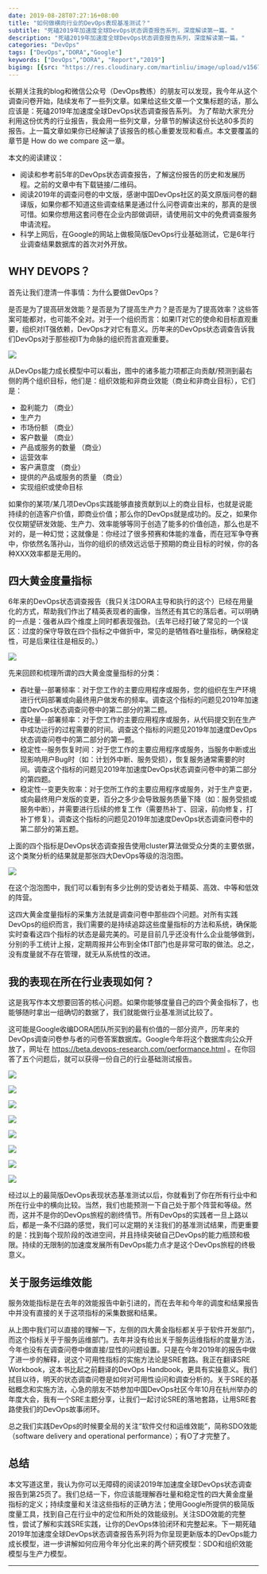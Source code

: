 ```yaml
---
date: 2019-08-28T07:27:16+08:00
title: "如何做横向行业的DevOps表现基准测试？"
subtitle: "死磕2019年加速度全球DevOps状态调查报告系列，深度解读第一篇。"
description: "死磕2019年加速度全球DevOps状态调查报告系列，深度解读第一篇。"
categories: "DevOps"
tags: ["DevOps","DORA","Google"]
keywords: ["DevOps","DORA", "Report","2019"]
bigimg: [{src: "https://res.cloudinary.com/martinliu/image/upload/v1567000726/1-jafadjf.jpg", desc: ""}]
---
```


长期关注我的blog和微信公众号（DevOps教练）的朋友可以发现，我今年从这个调查问卷开始，陆续发布了一些列文章。如果给这些文章一个文集标题的话，那么应该是：死磕2019年加速度全球DevOps状态调查报告系列。 为了帮助大家充分利用这份优秀的行业报告，我会用一些列文章，分章节的解读这份长达80多页的报告。上一篇文章如果你已经解读了该报告的核心重要发现和看点。本文要覆盖的章节是 How do we compare 这一章。

本文的阅读建议：

* 阅读和参考前5年的DevOps状态调查报告，了解这份报告的历史和发展历程。之前的文章中有下载链接/二维码。
* 阅读2019年的调查问卷的中文版，感谢中国DevOps社区的英文原版问卷的翻译版，如果你都不知道这些调查结果是通过什么问卷调查出来的，那真的是很可惜。如果你想用这套问卷在企业内部做调研，请使用前文中的免费调查服务申请流程。
* 科学上网后，在Google的网站上做极简版DevOps行业基础测试，它是6年行业调查结果数据库的首次对外开放。

## WHY DEVOPS？


首先让我们澄清一件事情：为什么要做DevOps？

是否是为了提高研发效能？是否是为了提高生产力？是否是为了提高效率？这些答案可能都对，也可能不全对。对于一个组织而言：如果IT对它的使命和目标直观重要，组织对IT强依赖，DevOps才对它有意义。历年来的DevOps状态调查告诉我们DevOps对于那些视IT为命脉的组织而言直观重要。

![](https://res.cloudinary.com/martinliu/image/upload/v1567000726/12-23ru83.png)


从DevOps能力成长模型中可以看出，图中的诸多能力项都正向贡献/预测到最右侧的两个组织目标，他们是：组织效能和非商业效能（商业和非商业目标），它们是：

*  盈利能力 （商业）
*  生产力
*  市场份额 （商业）
*  客户数量 （商业）
*  产品或服务的数量 （商业）
*  运营效率
*  客户满意度 （商业）
*  提供的产品或服务的质量  （商业）
*  实现组织或使命目标 



如果你的某项/某几项DevOps实践能够直接贡献到以上的商业目标，也就是说能持续的创造客户价值，即商业价值；那么你的DevOps就是成功的。反之，如果你仅仅期望研发效能、生产力、效率能够等同于创造了能多的价值创造，那么也是不对的，是一种幻觉；这就像是：你经过了很多预赛和体能的准备，而在冠军争夺赛中，你依然名落孙山，当你的组织的绩效远远低于预期的商业目标的时候，你的各种XXX效率都是无用的。
## 四大黄金度量指标

6年来的DevOps状态调查报告（我只关注DORA主导和执行的这个）已经在用量化的方式，帮助我们作出了精英表现者的画像，当然还有其它的落后者。可以明确的一点是：强者从四个维度上同时都表现强劲。（去年已经打破了常见的一个误区：过度的保守导致在四个指标之中做折中，常见的是牺牲吞吐量指标，确保稳定性，可是后果往往是相反的。）

![](https://res.cloudinary.com/martinliu/image/upload/v1567000726/10-2373.png)



先来回顾和梳理所谓的四大黄金度量指标的分类：

* 吞吐量--部署频率：对于您工作的主要应用程序或服务，您的组织在生产环境进行代码部署或向最终用户做发布的频率。调查这个指标的问题见2019年加速度DevOps状态调查问卷中的第二部分的第二题。
* 吞吐量--部署频率：对于您工作的主要应用程序或服务，从代码提交到在生产中成功运行的过程需要的时间。调查这个指标的问题见2019年加速度DevOps状态调查问卷中的第二部分的第一题。
* 稳定性--服务恢复时间：对于您工作的主要应用程序或服务，当服务中断或出现影响用户Bug时（如：计划外中断、服务受损），恢复服务通常需要的时间。调查这个指标的问题见2019年加速度DevOps状态调查问卷中的第二部分的第四题。
* 稳定性--变更失败率：对于您所工作的主要应用程序或服务，对于生产变更，或向最终用户发版的变更，百分之多少会导致服务质量下降（如：服务受损或服务中断），并需要进行后续的修复工作（需要热补丁、回滚，前向修复，打补丁修复）。调查这个指标的问题见2019年加速度DevOps状态调查问卷中的第二部分的第五题。

上面的四个指标是DevOps状态调查报告使用cluster算法做受众分类的主要依据，这个类聚分析的结果就是那张四大DevOps等级的泡泡图。


![](https://res.cloudinary.com/martinliu/image/upload/v1567001372/11-w97459438isuuf.png)


在这个泡泡图中，我们可以看到有多少比例的受访者处于精英、高效、中等和低效的阵营。

这四大黄金度量指标的采集方法就是调查问卷中那些四个问题。对所有实践DevOps的组织而言，我们需要的是持续追踪这些度量指标的方法和系统，确保能实时查看这四个指标的状态是最完美的。可是目前几乎还没有什么企业能够做到，分别的手工统计上报，定期周报并公布到全体IT部门也是非常可取的做法。总之，没有度量就不存在管理，就无从系统性的改进。

## 我的表现在所在行业表现如何？

这是我写作本文想要回答的核心问题。如果你能够度量自己的四个黄金指标了，也能够随时拿出一组确切的数据了，我们就能做行业基准测试比较了。

这可能是Google收编DORA团队所买到的最有价值的一部分资产，历年来的DevOps调查问卷参与者的问卷答案数据库。Google今年将这个数据库向公众开放了，网址在 https://beta.devops-research.com/performance.html 。在你回答了五个问题后，就可以获得一份自己的行业基础测试报告。

![](https://res.cloudinary.com/martinliu/image/upload/v1567000726/2-faldjfald.png)

![](https://res.cloudinary.com/martinliu/image/upload/v1567000726/3-adfjafdasldf.png)

![](https://res.cloudinary.com/martinliu/image/upload/v1567000726/4-9578921374.png)

![](https://res.cloudinary.com/martinliu/image/upload/v1567000726/5-faljdfl2e44.png)

![](https://res.cloudinary.com/martinliu/image/upload/v1567000726/6-ajflasjfd22.png)


![](https://res.cloudinary.com/martinliu/image/upload/v1567000726/7-fjlasf.png)

![](https://res.cloudinary.com/martinliu/image/upload/v1567000726/8-ajflasjf2.png)

![](https://res.cloudinary.com/martinliu/image/upload/v1567000726/9-asjfl23uu.png)





经过以上的最简版DevOps表现状态基准测试以后，你就看到了你在所有行业中和所在行业中的横向比较。当然，我们也能预测一下自己处于那个阵营和等级。然而，这并不是你的DevOps旅程的剧终情节。所有DevOps的实践者一旦上路以后，都是一条不归路的感觉，我们可以定期的关注我们的基准测试结果，而更重要的是：找到每个现阶段的改进空间，并且持续突破自己DevOps的能力瓶颈和极限。持续的无限制的加速度发展所有DevOps能力点才是这个DevOps旅程的终极意义。

## 关于服务运维效能

服务效能指标是在去年的效能报告中新引进的，而在去年和今年的调度和结果报告中并没有直接的关于这项指标的采集数据和结果。

从上图中我们可以直接的理解一下，左侧的四大黄金指标都关乎于软件开发部门，而这个指标关乎于服务运维部门。去年并没有给出关于服务运维指标的度量方法，今年也没有在调查问卷中做直接/显性的问题设置。只是在今年2019年的报告中做了进一步的解释，说这个可用性指标的实施方法论是SRE套路。我正在翻译SRE Workbook，这本书比起之前翻译的DevOps Handbook，更具有实操意义。我们拭目以待，明天的状态调查问卷是如何对可用性设问和调查分析的。关于SRE的基础概念和实施方法，心急的朋友不妨参加中国DevOps社区今年10月在杭州举办的年度大会，我有一个SRE主题分享，让我们一起讨论SRE的落地套路，让用SRE套路使我们的DevOps故事闭环。

总之我们实践DevOps的时候要全局的关注“软件交付和运维效能”，简称SDO效能（software delivery and operational performance）；有O了才完整了。

## 总结

本文写道这里，我认为你可以无障碍的阅读2019年加速度全球DevOps状态调查报告到第25页了。我们总结一下，你应该能理解吞吐量和稳定性的四大黄金度量指标的定义；持续度量和关注这些指标的正确方法；使用Google所提供的极简版度量工具，找到自己在行业中的定位和所处的效能级别。关注SDO效能的完整性，尝试了解和实践SRE实践，让你的DevOps体验闭环和完整起来。下一期死磕2019年加速度全球DevOps状态调查报告系列将为你呈现更新版本的DevOps能力成长模型，进一步讲解如何应用今年分化出来的两个研究模型：SDO和组织效能模型与生产力模型。

-------


